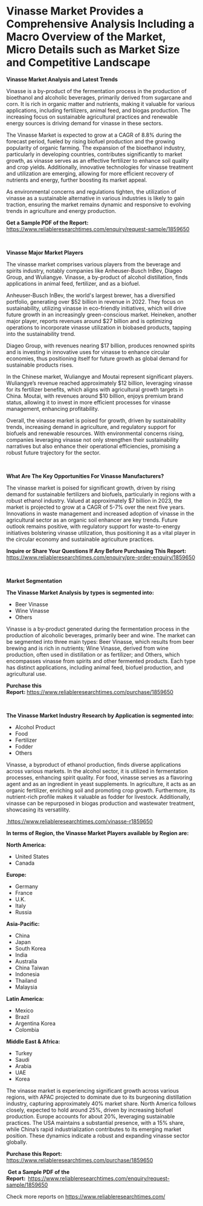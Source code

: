 <p><h1>Vinasse Market Provides a Comprehensive Analysis Including a Macro Overview of the Market, Micro Details such as Market Size and Competitive Landscape</h1></p><p><strong>Vinasse Market Analysis and Latest Trends</strong></p>
<p><p>Vinasse is a by-product of the fermentation process in the production of bioethanol and alcoholic beverages, primarily derived from sugarcane and corn. It is rich in organic matter and nutrients, making it valuable for various applications, including fertilizers, animal feed, and biogas production. The increasing focus on sustainable agricultural practices and renewable energy sources is driving demand for vinasse in these sectors.</p><p>The Vinasse Market is expected to grow at a CAGR of 8.8% during the forecast period, fueled by rising biofuel production and the growing popularity of organic farming. The expansion of the bioethanol industry, particularly in developing countries, contributes significantly to market growth, as vinasse serves as an effective fertilizer to enhance soil quality and crop yields. Additionally, innovative technologies for vinasse treatment and utilization are emerging, allowing for more efficient recovery of nutrients and energy, further boosting its market appeal. </p><p>As environmental concerns and regulations tighten, the utilization of vinasse as a sustainable alternative in various industries is likely to gain traction, ensuring the market remains dynamic and responsive to evolving trends in agriculture and energy production.</p></p>
<p><strong>Get a Sample PDF of the Report:&nbsp;</strong> <a href="https://www.reliableresearchtimes.com/enquiry/request-sample/1859650?utm_campaign=2305&utm_medium=2&utm_source=Github&utm_content=ia&utm_term=14022025&utm_id=vinasse">https://www.reliableresearchtimes.com/enquiry/request-sample/1859650</a></p>
<p>&nbsp;</p>
<p><strong>Vinasse Major Market Players</strong></p>
<p><p>The vinasse market comprises various players from the beverage and spirits industry, notably companies like Anheuser-Busch InBev, Diageo Group, and Wuliangye. Vinasse, a by-product of alcohol distillation, finds applications in animal feed, fertilizer, and as a biofuel.</p><p>Anheuser-Busch InBev, the world's largest brewer, has a diversified portfolio, generating over $52 billion in revenue in 2022. They focus on sustainability, utilizing vinasse in eco-friendly initiatives, which will drive future growth in an increasingly green-conscious market. Heineken, another major player, reports revenues around $27 billion and is optimizing operations to incorporate vinasse utilization in biobased products, tapping into the sustainability trend. </p><p>Diageo Group, with revenues nearing $17 billion, produces renowned spirits and is investing in innovative uses for vinasse to enhance circular economies, thus positioning itself for future growth as global demand for sustainable products rises.</p><p>In the Chinese market, Wuliangye and Moutai represent significant players. Wuliangye’s revenue reached approximately $12 billion, leveraging vinasse for its fertilizer benefits, which aligns with agricultural growth targets in China. Moutai, with revenues around $10 billion, enjoys premium brand status, allowing it to invest in more efficient processes for vinasse management, enhancing profitability.</p><p>Overall, the vinasse market is poised for growth, driven by sustainability trends, increasing demand in agriculture, and regulatory support for biofuels and renewable resources. With environmental concerns rising, companies leveraging vinasse not only strengthen their sustainability narratives but also enhance their operational efficiencies, promising a robust future trajectory for the sector.</p></p>
<p>&nbsp;</p>
<p><strong>What Are The Key Opportunities For Vinasse Manufacturers?</strong></p>
<p><p>The vinasse market is poised for significant growth, driven by rising demand for sustainable fertilizers and biofuels, particularly in regions with a robust ethanol industry. Valued at approximately $7 billion in 2023, the market is projected to grow at a CAGR of 5-7% over the next five years. Innovations in waste management and increased adoption of vinasse in the agricultural sector as an organic soil enhancer are key trends. Future outlook remains positive, with regulatory support for waste-to-energy initiatives bolstering vinasse utilization, thus positioning it as a vital player in the circular economy and sustainable agriculture practices.</p></p>
<p><strong>Inquire or Share Your Questions If Any Before Purchasing This Report:</strong> <a href="https://www.reliableresearchtimes.com/enquiry/pre-order-enquiry/1859650?utm_campaign=2305&utm_medium=2&utm_source=Github&utm_content=ia&utm_term=14022025&utm_id=vinasse">https://www.reliableresearchtimes.com/enquiry/pre-order-enquiry/1859650</a></p>
<p>&nbsp;</p>
<p><strong>Market Segmentation</strong></p>
<p><strong>The Vinasse Market Analysis by types is segmented into:</strong></p>
<p><ul><li>Beer Vinasse</li><li>Wine Vinasse</li><li>Others</li></ul></p>
<p><p>Vinasse is a by-product generated during the fermentation process in the production of alcoholic beverages, primarily beer and wine. The market can be segmented into three main types: Beer Vinasse, which results from beer brewing and is rich in nutrients; Wine Vinasse, derived from wine production, often used in distillation or as fertilizer; and Others, which encompasses vinasse from spirits and other fermented products. Each type has distinct applications, including animal feed, biofuel production, and agricultural use.</p></p>
<p><strong>Purchase this Report:&nbsp;</strong><a href="https://www.reliableresearchtimes.com/purchase/1859650?utm_campaign=2305&utm_medium=2&utm_source=Github&utm_content=ia&utm_term=14022025&utm_id=vinasse">https://www.reliableresearchtimes.com/purchase/1859650</a></p>
<p>&nbsp;</p>
<p><strong>The Vinasse Market Industry Research by Application is segmented into:</strong></p>
<p><ul><li>Alcohol Product</li><li>Food</li><li>Fertilizer</li><li>Fodder</li><li>Others</li></ul></p>
<p><p>Vinasse, a byproduct of ethanol production, finds diverse applications across various markets. In the alcohol sector, it is utilized in fermentation processes, enhancing spirit quality. For food, vinasse serves as a flavoring agent and as an ingredient in yeast supplements. In agriculture, it acts as an organic fertilizer, enriching soil and promoting crop growth. Furthermore, its nutrient-rich profile makes it valuable as fodder for livestock. Additionally, vinasse can be repurposed in biogas production and wastewater treatment, showcasing its versatility.</p></p>
<p><a href="https://www.reliableresearchtimes.com/vinasse-r1859650?utm_campaign=2305&utm_medium=2&utm_source=Github&utm_content=ia&utm_term=14022025&utm_id=vinasse">&nbsp;https://www.reliableresearchtimes.com/vinasse-r1859650</a></p>
<p><strong>In terms of Region, the Vinasse Market Players available by Region are:</strong></p>
<p>
    <p> <strong> North America: </strong>
        <ul>
            <li>United States</li>
            <li>Canada</li>
        </ul>
        </p> 
    <p> <strong> Europe: </strong>
        <ul>
            <li>Germany</li>
            <li>France</li>
            <li>U.K.</li>
            <li>Italy</li>
            <li>Russia</li>
        </ul>
        </p> 
    <p> <strong> Asia-Pacific: </strong>
        <ul>
            <li>China</li>
            <li>Japan</li>
            <li>South Korea</li>
            <li>India</li>
            <li>Australia</li>
            <li>China Taiwan</li>
            <li>Indonesia</li>
            <li>Thailand</li>
            <li>Malaysia</li>
        </ul>
        </p> 
    <p> <strong> Latin America: </strong>
        <ul>
            <li>Mexico</li>
            <li>Brazil</li>
            <li>Argentina Korea</li>
            <li>Colombia</li>
        </ul>
        </p> 
    <p> <strong> Middle East & Africa: </strong>
        <ul>
            <li>Turkey</li>
            <li>Saudi</li>
            <li>Arabia</li>
            <li>UAE</li>
            <li>Korea</li>
        </ul>
    </p>
    </p>
<p><p>The vinasse market is experiencing significant growth across various regions, with APAC projected to dominate due to its burgeoning distillation industry, capturing approximately 40% market share. North America follows closely, expected to hold around 25%, driven by increasing biofuel production. Europe accounts for about 20%, leveraging sustainable practices. The USA maintains a substantial presence, with a 15% share, while China’s rapid industrialization contributes to its emerging market position. These dynamics indicate a robust and expanding vinasse sector globally.</p></p>
<p><strong>Purchase this Report: </strong><a href="https://www.reliableresearchtimes.com/purchase/1859650?utm_campaign=2305&utm_medium=2&utm_source=Github&utm_content=ia&utm_term=14022025&utm_id=vinasse">https://www.reliableresearchtimes.com/purchase/1859650</a></p>
<p>&nbsp;<strong>Get a Sample PDF of the Report:&nbsp;&nbsp;</strong><a href="https://www.reliableresearchtimes.com/enquiry/request-sample/1859650?utm_campaign=2305&utm_medium=2&utm_source=Github&utm_content=ia&utm_term=14022025&utm_id=vinasse">https://www.reliableresearchtimes.com/enquiry/request-sample/1859650</a></p>
<p><strong></strong></p>
<p>Check more reports on <a href="https://www.reliableresearchtimes.com/?utm_campaign=2305&utm_medium=2&utm_source=Github&utm_content=ia&utm_term=14022025&utm_id=vinasse">https://www.reliableresearchtimes.com/</a></p>